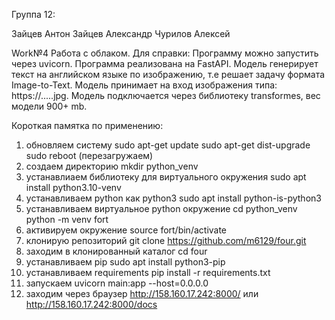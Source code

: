 Группа 12:

Зайцев Антон
Зайцев Александр
Чурилов Алексей

Work№4 Работа с облаком.
Для справки:
Программу можно запустить через uvicorn.
Программа реализована на FastAPI.
Модель генерирует текст на английском языке по изображению, т.е решает задачу формата Image-to-Text.
Модель принимает на вход изображения типа: https://.....jpg.
Модель подключается через библиотеку transformes, вес модели 900+ mb.

Короткая памятка по применению:
1) обновляем систему
  sudo apt-get update
  sudo apt-get dist-upgrade
  sudo reboot (перезагружаем)
2) создаем директорию
  mkdir python_venv
3) устанавлиаем библиотеку для виртуального окружения
  sudo apt install python3.10-venv
4) устанавливаем python как python3
  sudo apt install python-is-python3 
5) устанавливаем виртуальное python окружение
  сd python_venv
  python -m venv fort
6) активируем окружение
  source fort/bin/activate
4) клонирую репозиторий
  git clone https://github.com/m6129/four.git
5) заходим в клонированный каталог
  сd four
6) устанавливаем pip
  sudo apt install python3-pip
7) устанавливаем requirements
    pip install -r requirements.txt
8) запускаем uvicorn main:app --host=0.0.0.0
9) заходим через браузер http://158.160.17.242:8000/ или http://158.160.17.242:8000/docs
